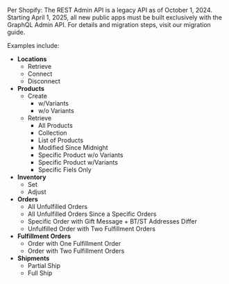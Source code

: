 Per Shopify: The REST Admin API is a legacy API as of October 1, 2024. Starting April 1, 2025, all new public apps must be built exclusively with the GraphQL Admin API. For details and migration steps, visit our migration guide.

Examples include:
- <b>Locations</b>
  - Retrieve
  - Connect
  - Disconnect
- <b>Products</b>
    - Create
	    - w/Variants
	    - w/o Variants
  - Retrieve
	  - All Products
	  - Collection
	  - List of Products
	  - Modified Since Midnight
	  - Specific Product w/o Variants
	  - Specific Product w/Variants
	  - Specific Fiels Only
- <b>Inventory</b>
  - Set
  - Adjust
- <b>Orders</b>
  - All Unfulfilled Orders
  - All Unfulfilled Orders Since a Specific Orders
  - Specific Order with Gift Message + BT/ST Addresses Differ
  - Unfulfilled Order with Two Fulfillment Orders
- <b>Fulfillment Orders</b>
  - Order with One Fulfillment Order
  - Order with Two Fulfillment Orders
- <b>Shipments</b>
  - Partial Ship
  - Full Ship
